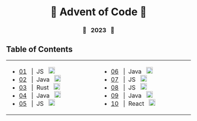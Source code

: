 <div align="center">
  <h1>🎄 Advent of Code 🎄</h1>
</div>

<div align="center">
  <h3>🌟&nbsp;&nbsp;&nbsp;2023&nbsp;&nbsp;&nbsp;🌟</h3>
</div>

## Table of Contents

<table>
    <tr>
        <td width="20%" valign="top">
            <ul>
                <li>
                    <a
                        href="https://github.com/AndrewKohn/advent-of-code-2023/blob/master/01/day1-part1.js"
                        >01</a
                    >&nbsp;&nbsp;&nbsp;|&nbsp;&nbsp;JS&nbsp;&nbsp;
                    <img
                        height="18px"
                        src="https://cdn.jsdelivr.net/gh/devicons/devicon/icons/javascript/javascript-original.svg"
                        alt="javascript icon"
                        title="JavaScript"
                    />
                </li>
                <li>
                    <a
                        href="https://github.com/AndrewKohn/advent-of-code-2023/blob/master/02/DayTwoPartOne.java"
                        >02</a
                    >&nbsp;&nbsp;&nbsp;|&nbsp;&nbsp;Java&nbsp;&nbsp;
                    <img
                        height="18px"
                        src="https://cdn.jsdelivr.net/gh/devicons/devicon/icons/java/java-original.svg"
                        alt="java icon"
                        title="Java"
                    />
                </li>
                <li>
                    <a
                        href="https://github.com/AndrewKohn/advent-of-code-2023/tree/master/03"
                        >03</a
                    >&nbsp;&nbsp;&nbsp;|&nbsp;&nbsp;Rust&nbsp;&nbsp;
                    <img
                        height="18px"
                        src="https://cdn.jsdelivr.net/gh/devicons/devicon/icons/rust/rust-plain.svg"
                        alt="rust icon"
                        title="Rust"
                    />
                </li>
                <li>
                    <a
                        href="https://github.com/AndrewKohn/advent-of-code-2023/blob/master/04/DayFourPartOne.java"
                        >04</a
                    >&nbsp;&nbsp;&nbsp;|&nbsp;&nbsp;Java&nbsp;&nbsp;
                    <img
                        height="18px"
                        src="https://cdn.jsdelivr.net/gh/devicons/devicon/icons/java/java-original.svg"
                        alt="java icon"
                        title="Java"
                    />
                </li>
                <li>
                    <a
                        href="https://github.com/AndrewKohn/advent-of-code-2023/blob/master/05/day5_part1.js"
                        >05</a
                    >&nbsp;&nbsp;&nbsp;|&nbsp;&nbsp;JS&nbsp;&nbsp;
                    <img
                        height="18px"
                        src="https://cdn.jsdelivr.net/gh/devicons/devicon/icons/javascript/javascript-original.svg"
                        alt="javascript icon"
                        title="JavaScript"
                    />
                </li>
            </ul>
        </td>
        <td width="20%" valign="top">
            <ul>
                <li>
                    <a
                        href="https://github.com/AndrewKohn/advent-of-code-2023/blob/master/06/DaySixPartOne.java"
                        >06</a
                    >&nbsp;&nbsp;&nbsp;|&nbsp;&nbsp;Java&nbsp;&nbsp;
                    <img
                        height="18px"
                        src="https://cdn.jsdelivr.net/gh/devicons/devicon/icons/java/java-original.svg"
                        alt="java icon"
                        title="Java"
                    />
                </li>
                <li>
                    <a
                        href="https://github.com/AndrewKohn/advent-of-code-2023/blob/master/07/d7p1.js"
                        >07</a
                    >&nbsp;&nbsp;&nbsp;|&nbsp;&nbsp;JS&nbsp;&nbsp;
                    <img
                        height="18px"
                        src="https://cdn.jsdelivr.net/gh/devicons/devicon/icons/javascript/javascript-original.svg"
                        alt="javascript icon"
                        title="JavaScript"
                    />
                </li>
                <li>
                    <a
                        href="https://github.com/AndrewKohn/advent-of-code-2023/blob/master/08/d8p1.js"
                        >08</a
                    >&nbsp;&nbsp;&nbsp;|&nbsp;&nbsp;JS&nbsp;&nbsp;
                    <img
                        height="18px"
                        src="https://cdn.jsdelivr.net/gh/devicons/devicon/icons/javascript/javascript-original.svg"
                        alt="javascript icon"
                        title="JavaScript"
                    />
                </li>
                <li>
                    <a
                        href="https://github.com/AndrewKohn/advent-of-code-2023/blob/master/09/DayNine.java"
                        >09</a
                    >&nbsp;&nbsp;&nbsp;|&nbsp;&nbsp;Java&nbsp;&nbsp;
                    <img
                        height="18px"
                        src="https://cdn.jsdelivr.net/gh/devicons/devicon/icons/java/java-original.svg"
                        alt="java icon"
                        title="Java"
                    />
                </li>
                <li>
                    <a
                        href="https://github.com/AndrewKohn/advent-of-code-2023/tree/master/10"
                        >10</a
                    >&nbsp;&nbsp;&nbsp;|&nbsp;&nbsp;React&nbsp;&nbsp;
                    <img
                        height="18px"
                        src="https://cdn.jsdelivr.net/gh/devicons/devicon/icons/react/react-original.svg"
                        alt="react icon"
                        title="React"
                    />
                </li>
            </ul>
        </td>
    </tr>
</table>
